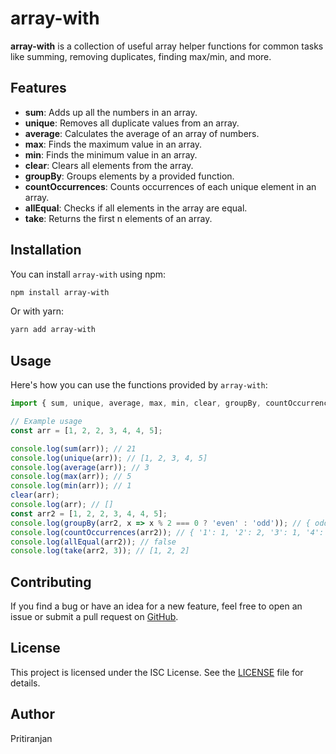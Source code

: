 
# array-with

**array-with** is a collection of useful array helper functions for common tasks like summing, removing duplicates, finding max/min, and more.

## Features

- **sum**: Adds up all the numbers in an array.
- **unique**: Removes all duplicate values from an array.
- **average**: Calculates the average of an array of numbers.
- **max**: Finds the maximum value in an array.
- **min**: Finds the minimum value in an array.
- **clear**: Clears all elements from the array.
- **groupBy**: Groups elements by a provided function.
- **countOccurrences**: Counts occurrences of each unique element in an array.
- **allEqual**: Checks if all elements in the array are equal.
- **take**: Returns the first n elements of an array.

## Installation

You can install `array-with` using npm:

```bash
npm install array-with
```

Or with yarn:

```bash
yarn add array-with
```

## Usage

Here's how you can use the functions provided by `array-with`:

```javascript
import { sum, unique, average, max, min, clear, groupBy, countOccurrences, allEqual, take } from 'array-with';

// Example usage
const arr = [1, 2, 2, 3, 4, 4, 5];

console.log(sum(arr)); // 21
console.log(unique(arr)); // [1, 2, 3, 4, 5]
console.log(average(arr)); // 3
console.log(max(arr)); // 5
console.log(min(arr)); // 1
clear(arr);
console.log(arr); // []
const arr2 = [1, 2, 2, 3, 4, 4, 5];
console.log(groupBy(arr2, x => x % 2 === 0 ? 'even' : 'odd')); // { odd: [ 1, 3, 5 ], even: [ 2, 2, 4, 4 ] }
console.log(countOccurrences(arr2)); // { '1': 1, '2': 2, '3': 1, '4': 2, '5': 1 }
console.log(allEqual(arr2)); // false
console.log(take(arr2, 3)); // [1, 2, 2]
```

## Contributing

If you find a bug or have an idea for a new feature, feel free to open an issue or submit a pull request on [GitHub](https://github.com/yourusername/array-with).

## License

This project is licensed under the ISC License. See the [LICENSE](LICENSE) file for details.

## Author

Pritiranjan
